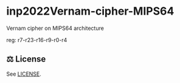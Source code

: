 # inp2022Vernam-cipher-MIPS64

Vernam cipher on MIPS64 architecture

reg: r7-r23-r16-r9-r0-r4


## ⚖️ License

See [LICENSE](LICENSE).
